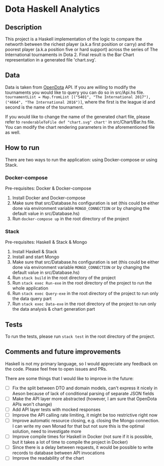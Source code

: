 # Dota Haskell Analytics

## Description

This project is a Haskell implementation of the logic to compare the networth between the richest player (a.k.a first position or carry) and the poorest player (a.k.a position five or hard support) across the series of The International tournaments in Dota 2. 
Final result is the Bar Chart representation in a generated file 'chart.svg'.

## Data

Data is taken from [OpenDota](https://www.opendota.com/) API.
If you are willing to modify the tournaments you would like to query you can do so in src/Api.hs file. `tournamentList = Map.fromList [("5401", "The International 2017"), ("4664", "The International 2016")]`, where the first is the league id and second is the name of the tournament.

If you would like to change the name of the generated chart file, please refer to `renderableToFile def "chart.svg" chart'` in src/Chart/Bar.hs file. You can modify the chart rendering parameters in the aforementioned file as well.

## How to run

There are two ways to run the application: using Docker-compose or using Stack.


### Docker-compose

Pre-requisites: Docker & Docker-compose

1) Install Docker and Docker-compose
2) Make sure that src/Database.hs configuration is set (this could be either done via environment variable `MONGO_CONNECTION` or by changing the default value in src/Database.hs)
3) Run `docker-compose up` in the root directory of the project

### Stack

Pre-requisites: Haskell & Stack & Mongo

1) Install Haskell & Stack
2) Install and start Mongo
3) Make sure that src/Database.hs configuration is set (this could be either done via environment variable `MONGO_CONNECTION` or by changing the default value in src/Database.hs)
4) Run `stack build` in the root directory of the project
5) Run `stack exec Run-exe` in the root directory of the project to run the whole application
6) Run `stack exec Query-exe` in the root directory of the project to run only the data query part
7) Run `stack exec Data-exe` in the root directory of the project to run only the data analysis & chart generation part

## Tests

To run the tests, please run `stack test` in the root directory of the project.

## Comments and future improvements

Haskell is not my primary language, so I would appreciate any feedback on the code. Please feel free to open issues and PRs.

There are some things that I would like to improve in the future:
- [ ] Fix the split between DTO and domain models, can't express it nicely in Aeson because of lack of conditional parsing of separate JSON fields
- [ ] Make the API layer more abstracted (however, I am sure that OpenDota APIs won't change)
- [ ] Add API layer tests with mocked responses
- [ ] Improve the API calling rate limiting, it might be too restrictive right now
- [ ] Improve automatic resource closing, e.g. closing the Mongo connection. I can write my own Monad for that but not sure this is the optimal solution, need to investigate more
- [ ] Improve compile times for Haskell in Docker (not sure if it is possible, but it takes a lot of time to compile the project in Docker)
- [ ] Since there is a delay between requests, it would be possible to write records to database between API invocations
- [ ] Improve the readability of the chart